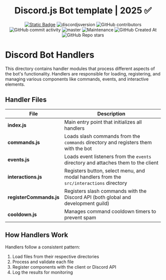 <div style="text-align:center" align="center">

# Discord.js Bot template | 2025 ✅

<a href="https://discordjs.guide/" target="_blank">![Static Badge](https://img.shields.io/badge/DiscordJS-guide-379C6F)</a>
![discordjsversion](https://img.shields.io/badge/discord.js-^14.18.0-5865f2)
![GitHub contributors](https://img.shields.io/github/contributors/miguelmikkey/discordjs-bot-template?color=blue)
![GitHub commit activity](https://img.shields.io/github/commit-activity/t/miguelmikkey/discordjs-bot-template)
![master](https://img.shields.io/github/last-commit/miguelmikkey/discordjs-bot-template/main)
![Maintenance](https://img.shields.io/maintenance/yes/2025)
![GitHub Created At](https://img.shields.io/github/created-at/miguelmikkey/discordjs-bot-template)
![GitHub Repo stars](https://img.shields.io/github/stars/miguelmikkey/discordjs-bot-template)

</div>

# Discord Bot Handlers

This directory contains handler modules that process different aspects of the bot's functionality. Handlers are responsible for loading, registering, and managing various components like commands, events, and interactive elements.

## Handler Files

| File | Description |
|------|-------------|
| **index.js** | Main entry point that initializes all handlers |
| **commands.js** | Loads slash commands from the `commands` directory and registers them with the bot |
| **events.js** | Loads event listeners from the `events` directory and attaches them to the client |
| **interactions.js** | Registers button, select menu, and modal handlers from the `src/interactions` directory |
| **registerCommands.js** | Registers slash commands with the Discord API (both global and development guild) |
| **cooldown.js** | Manages command cooldown timers to prevent spam |

## How Handlers Work

Handlers follow a consistent pattern:
1. Load files from their respective directories
2. Process and validate each file
3. Register components with the client or Discord API
4. Log the results for monitoring
